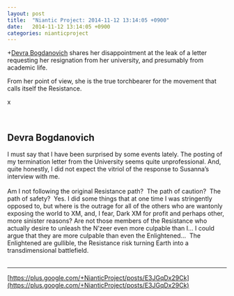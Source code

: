 ```yaml
---
layout: post
title:  "Niantic Project: 2014-11-12 13:14:05 +0900"
date:   2014-11-12 13:14:05 +0900
categories: nianticproject
---
```

+[Devra Bogdanovich](https://plus.google.com/102598577258553073047 "") shares her disappointment at the leak of a letter requesting her resignation from her university, and presumably from academic life.

From her point of view, she is the true torchbearer for the movement that calls itself the Resistance.

x<div class="shared"><br /><h2>Devra Bogdanovich</h2>I must say that I have been surprised by some events lately. The posting of my termination letter from the University seems quite unprofessional. And, quite honestly, I did not expect the vitriol of the response to Susanna’s interview with me.<br /><br />Am I not following the original Resistance path?  The path of caution?  The path of safety?  Yes. I did some things that at one time I was stringently opposed to, but where is the outrage for all of the others who are wantonly exposing the world to XM, and, I fear, Dark XM for profit and perhaps other, more sinister reasons? Are not those members of the Resistance who actually desire to unleash the N’zeer even more culpable than I... I could argue that they are more culpable than even the Enlightened...  The Enlightened are gullible, the Resistance risk turning Earth into a transdimensional battlefield.<br /><br /></div>
- - -
[https://plus.google.com/+NianticProject/posts/E3JGqDx29Ck](https://plus.google.com/+NianticProject/posts/E3JGqDx29Ck)

